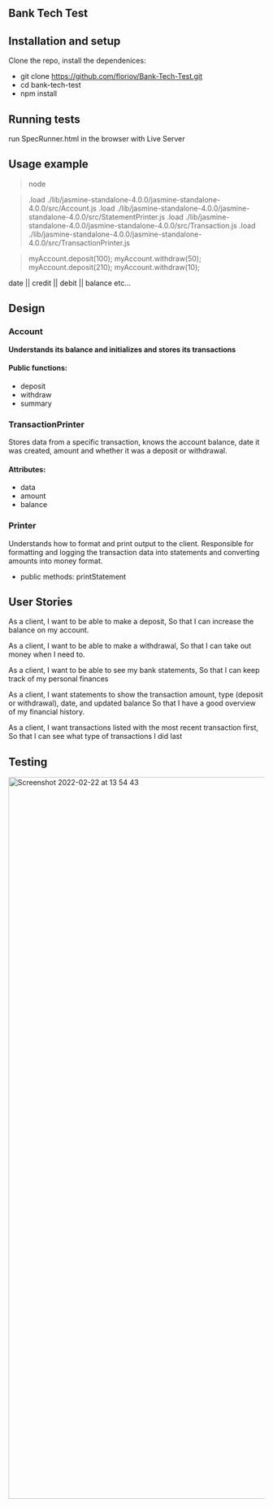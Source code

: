 ## Bank Tech Test

## Installation and setup
 Clone the repo, install the dependenices:
 * git clone https://github.com/floriov/Bank-Tech-Test.git 
 * cd bank-tech-test
 * npm install

 ## Running tests
 run SpecRunner.html in the browser with Live Server

 ## Usage example
 > node 

 > .load ./lib/jasmine-standalone-4.0.0/jasmine-standalone-4.0.0/src/Account.js
 > .load ./lib/jasmine-standalone-4.0.0/jasmine-standalone-4.0.0/src/StatementPrinter.js
 > .load ./lib/jasmine-standalone-4.0.0/jasmine-standalone-4.0.0/src/Transaction.js
 > .load ./lib/jasmine-standalone-4.0.0/jasmine-standalone-4.0.0/src/TransactionPrinter.js

 > myAccount.deposit(100);
 > myAccount.withdraw(50);
 > myAccount.deposit(210);
 > myAccount.withdraw(10);
 
date || credit || debit || balance
etc...

 
## Design

 ### Account
 **Understands its balance and initializes and stores its transactions**
#### Public functions:
* deposit
* withdraw
* summary

### TransactionPrinter
Stores data from a specific transaction, knows the account balance, date it was created, amount and whether it was a deposit or withdrawal.
#### Attributes:
* data
* amount
* balance

### Printer
Understands how to format and print output to the client. Responsible for formatting and logging the transaction data into statements and converting amounts into money format.
* public methods:
printStatement 

## User Stories
As a client,
I want to be able to make a deposit, 
So that I can increase the balance on my account.

As a client, 
I want to be able to make a withdrawal,
So that I can take out money when I need to.

As a client,
I want to be able to see my bank statements,
So that I can keep track of my personal finances

As a client,
I want statements to show the transaction amount, type (deposit or withdrawal), date, and updated balance
So that I have a good overview of my financial history.

As a client, 
I want transactions listed with the most recent transaction first,
So that I can see what type of transactions I did last

## Testing 

<img width="1421" alt="Screenshot 2022-02-22 at 13 54 43" src="https://user-images.githubusercontent.com/97796341/155147639-e7cb4cdb-3f20-497c-b960-e56e61a62d2a.png">
